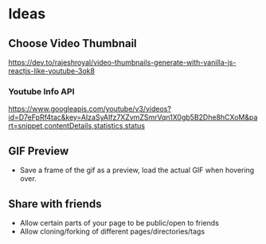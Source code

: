 # Ideas

## Choose Video Thumbnail

https://dev.to/rajeshroyal/video-thumbnails-generate-with-vanilla-js-reactjs-like-youtube-3ok8

### Youtube Info API

https://www.googleapis.com/youtube/v3/videos?id=D7eFpRf4tac&key=AIzaSyAIfz7XZvmZSmrVqn1X0gb5B2Dhe8hCXoM&part=snippet,contentDetails,statistics,status

## GIF Preview

- Save a frame of the gif as a preview, load the actual GIF when hovering over.

## Share with friends

- Allow certain parts of your page to be public/open to friends
- Allow cloning/forking of different pages/directories/tags